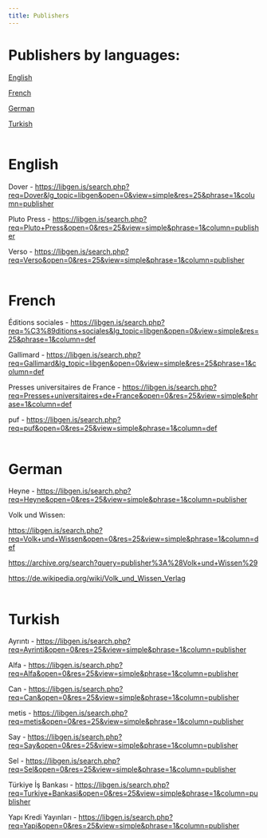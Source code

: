 ```yaml
---
title: Publishers
---
```


# Publishers by languages:

[English](#english)

[French](#french)

[German](#german)

[Turkish](#turkish)
<br><br>

<a id="english"></a>
# English

Dover - <https://libgen.is/search.php?req=Dover&lg_topic=libgen&open=0&view=simple&res=25&phrase=1&column=publisher>

Pluto Press - <https://libgen.is/search.php?req=Pluto+Press&open=0&res=25&view=simple&phrase=1&column=publisher>

Verso - <https://libgen.is/search.php?req=Verso&open=0&res=25&view=simple&phrase=1&column=publisher>
<br><br>

<a id="french"></a>
# French

Éditions sociales - <https://libgen.is/search.php?req=%C3%89ditions+sociales&lg_topic=libgen&open=0&view=simple&res=25&phrase=1&column=def>

Gallimard - <https://libgen.is/search.php?req=Gallimard&lg_topic=libgen&open=0&view=simple&res=25&phrase=1&column=def>

Presses universitaires de France - <https://libgen.is/search.php?req=Presses+universitaires+de+France&open=0&res=25&view=simple&phrase=1&column=def>

puf - <https://libgen.is/search.php?req=puf&open=0&res=25&view=simple&phrase=1&column=def>
<br><br>

<a id="german"></a>
# German

Heyne - <https://libgen.is/search.php?req=Heyne&open=0&res=25&view=simple&phrase=1&column=publisher>

Volk und Wissen:

<https://libgen.is/search.php?req=Volk+und+Wissen&open=0&res=25&view=simple&phrase=1&column=def>

<https://archive.org/search?query=publisher%3A%28Volk+und+Wissen%29>

<https://de.wikipedia.org/wiki/Volk_und_Wissen_Verlag>
<br><br>

<a id="turkish"></a>
# Turkish

Ayrıntı - <https://libgen.is/search.php?req=Ayrinti&open=0&res=25&view=simple&phrase=1&column=publisher>

Alfa - <https://libgen.is/search.php?req=Alfa&open=0&res=25&view=simple&phrase=1&column=publisher>

Can - <https://libgen.is/search.php?req=Can&open=0&res=25&view=simple&phrase=1&column=publisher>

metis - <https://libgen.is/search.php?req=metis&open=0&res=25&view=simple&phrase=1&column=publisher>

Say - <https://libgen.is/search.php?req=Say&open=0&res=25&view=simple&phrase=1&column=publisher>

Sel - <https://libgen.is/search.php?req=Sel&open=0&res=25&view=simple&phrase=1&column=publisher>

Türkiye İş Bankası - <https://libgen.is/search.php?req=Turkiye+Bankasi&open=0&res=25&view=simple&phrase=1&column=publisher>

Yapı Kredi Yayınları - <https://libgen.is/search.php?req=Yapi&open=0&res=25&view=simple&phrase=1&column=publisher>
